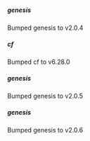 
##### genesis
Bumped genesis to v2.0.4

##### cf
Bumped cf to v6.28.0

##### genesis
Bumped genesis to v2.0.5

##### genesis
Bumped genesis to v2.0.6
